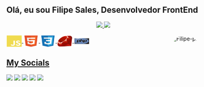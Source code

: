 ## Olá, eu sou Filipe Sales, Desenvolvedor FrontEnd
<div align="center">
  <a href="https://github.com/filipe-jsales">
  <!-- stats -->
  <img height="180em" src="https://github-readme-stats.vercel.app/api?username=filipe-jsales&show_icons=true&theme=dracula&include_all_commits=true&count_private=true"/>
  <!-- Most used langs -->
  <img height="180em" src="https://github-readme-stats.vercel.app/api/top-langs/?username=filipe-jsales&layout=compact&langs_count=7&theme=dracula"/>
</div>

<div style="display: inline_block"><br>
    <!-- JS icon -->
    <img align="center" alt="Filipe-Js" height="30" width="40" src="https://raw.githubusercontent.com/devicons/devicon/master/icons/javascript/javascript-plain.svg">
    <!-- HTML icon -->
    <img align="center" alt="Filipe-HTML" height="30" width="40" src="https://raw.githubusercontent.com/devicons/devicon/master/icons/html5/html5-original.svg">
    <!-- CSS icon -->
    <img align="center" alt="Filipe-CSS" height="30" width="40" src="https://raw.githubusercontent.com/devicons/devicon/master/icons/css3/css3-original.svg">
    <!-- Python icon -->
    <img align="center" alt="Filipe-CSS" height="30" width="40" src="https://raw.githubusercontent.com/devicons/devicon/master/icons/ruby/ruby-original.svg">
    <!-- PHP python   -->
    <img align="center" alt="Filipe-Python" height="30" width="40" src="https://raw.githubusercontent.com/devicons/devicon/master/icons/php/php-original.svg">
    <!-- Profile picture -->
    <img align="right" alt="Filipe-pic" height="150" style="border-radius:100px;" src="https://avatars.githubusercontent.com/u/49558962?s=400&u=8c627a765c7881f64af4963dd2989d9d7f66d728&v=4">
</div>

## My Socials
 
<div> 
    <!-- Your youtube channel -->
    <a href="https://www.youtube.com/channel/UCtVCupwt5hyzXRly-80FLPQ" target="_blank"><img src="https://img.shields.io/badge/YouTube-FF0000?style=for-the-badge&logo=youtube&logoColor=white" target="_blank"></a>
    <!-- Your instagram profile -->
    <a href="https://instagram.com/filipe.jsales" target="_blank"><img src="https://img.shields.io/badge/-Instagram-%23E4405F?style=for-the-badge&logo=instagram&logoColor=white" target="_blank"></a>
    <!-- Your twitch channel -->
    <a href="https://www.twitch.tv/oftlol1" target="_blank"><img src="https://img.shields.io/badge/Twitch-9146FF?style=for-the-badge&logo=twitch&logoColor=white" target="_blank"></a>
  <!-- Your email address -->
    <a href = "mailto:eduardojs999@gmail.com"><img src="https://img.shields.io/badge/-Gmail-%23333?style=for-the-badge&logo=gmail&logoColor=white" target="_blank"></a>
  <!-- Your linkedin profile -->
    <a href="https://www.linkedin.com/in/filipe-sales" target="_blank"><img src="https://img.shields.io/badge/-LinkedIn-%230077B5?style=for-the-badge&logo=linkedin&logoColor=white" target="_blank"></a> 

</div>
